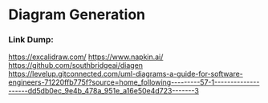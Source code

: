 # Diagram Generation


### Link Dump:
https://excalidraw.com/
https://www.napkin.ai/
https://github.com/southbridgeai/diagen
https://levelup.gitconnected.com/uml-diagrams-a-guide-for-software-engineers-71220ffb775f?source=home_following---------57-1--------------------dd5db0ec_9e4b_478a_951e_a16e50e4d723-------3



